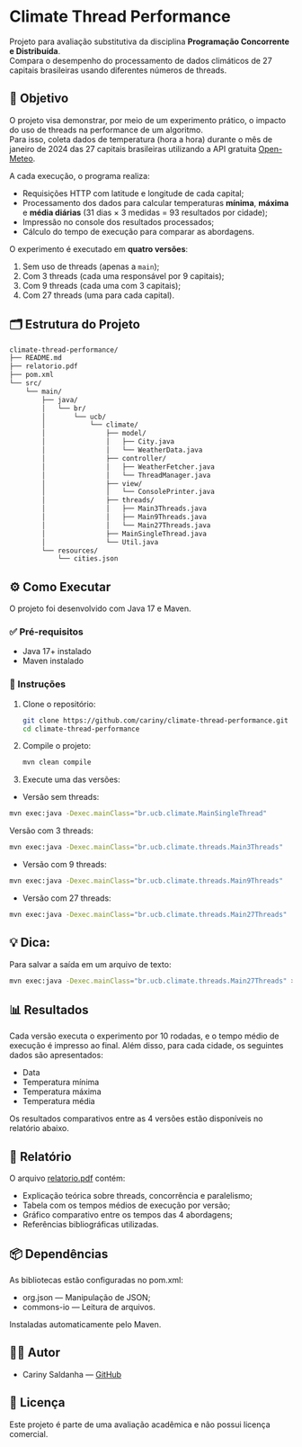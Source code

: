 # Climate Thread Performance

Projeto para avaliação substitutiva da disciplina **Programação Concorrente e Distribuída**.  
Compara o desempenho do processamento de dados climáticos de 27 capitais brasileiras usando diferentes números de threads.

## 🎯 Objetivo

O projeto visa demonstrar, por meio de um experimento prático, o impacto do uso de threads na performance de um algoritmo.  
Para isso, coleta dados de temperatura (hora a hora) durante o mês de janeiro de 2024 das 27 capitais brasileiras utilizando a API gratuita [Open-Meteo](https://open-meteo.com/en/docs/).

A cada execução, o programa realiza:
- Requisições HTTP com latitude e longitude de cada capital;
- Processamento dos dados para calcular temperaturas **mínima**, **máxima** e **média diárias** (31 dias × 3 medidas = 93 resultados por cidade);
- Impressão no console dos resultados processados;
- Cálculo do tempo de execução para comparar as abordagens.

O experimento é executado em **quatro versões**:
1. Sem uso de threads (apenas a `main`);
2. Com 3 threads (cada uma responsável por 9 capitais);
3. Com 9 threads (cada uma com 3 capitais);
4. Com 27 threads (uma para cada capital).

## 🗂️ Estrutura do Projeto

```bash
climate-thread-performance/
├── README.md
├── relatorio.pdf
├── pom.xml
└── src/
    └── main/
        ├── java/
        │   └── br/
        │       └── ucb/
        │           └── climate/
        │               ├── model/
        │               │   ├── City.java
        │               │   └── WeatherData.java
        │               ├── controller/
        │               │   ├── WeatherFetcher.java
        │               │   └── ThreadManager.java
        │               ├── view/
        │               │   └── ConsolePrinter.java
        │               ├── threads/
        │               │   ├── Main3Threads.java
        │               │   ├── Main9Threads.java
        │               │   └── Main27Threads.java
        │               ├── MainSingleThread.java
        │               └── Util.java
        └── resources/
            └── cities.json
```

## ⚙️ Como Executar
O projeto foi desenvolvido com Java 17 e Maven.

### ✅ Pré-requisitos
- Java 17+ instalado
- Maven instalado

### 📌 Instruções

1. Clone o repositório:

    ```bash
    git clone https://github.com/cariny/climate-thread-performance.git
    cd climate-thread-performance
    ```

2. Compile o projeto:

    ```bash
    mvn clean compile
    ```

3. Execute uma das versões:

- Versão sem threads:
```bash
mvn exec:java -Dexec.mainClass="br.ucb.climate.MainSingleThread"
```

Versão com 3 threads:
```bash
mvn exec:java -Dexec.mainClass="br.ucb.climate.threads.Main3Threads"
```

- Versão com 9 threads:
```bash
mvn exec:java -Dexec.mainClass="br.ucb.climate.threads.Main9Threads"
```
- Versão com 27 threads:
```bash
mvn exec:java -Dexec.mainClass="br.ucb.climate.threads.Main27Threads"
```

## 💡 Dica:
Para salvar a saída em um arquivo de texto:

```bash
mvn exec:java -Dexec.mainClass="br.ucb.climate.threads.Main27Threads" > saida.txt
```

## 📊 Resultados

Cada versão executa o experimento por 10 rodadas, e o tempo médio de execução é impresso ao final.
Além disso, para cada cidade, os seguintes dados são apresentados:

- Data
- Temperatura mínima
- Temperatura máxima
- Temperatura média

Os resultados comparativos entre as 4 versões estão disponíveis no relatório abaixo.

## 📄 Relatório
O arquivo [relatorio.pdf]() contém:

- Explicação teórica sobre threads, concorrência e paralelismo;
- Tabela com os tempos médios de execução por versão;
- Gráfico comparativo entre os tempos das 4 abordagens;
- Referências bibliográficas utilizadas.

## 📦 Dependências
As bibliotecas estão configuradas no pom.xml:

- org.json — Manipulação de JSON;
- commons-io — Leitura de arquivos.

Instaladas automaticamente pelo Maven.

## 👨‍💻 Autor
- Cariny Saldanha — [GitHub](https://github.com/carinysaldanha)

## 📝 Licença
Este projeto é parte de uma avaliação acadêmica e não possui licença comercial.